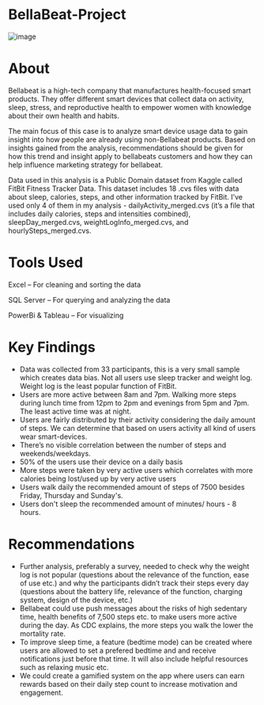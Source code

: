 # BellaBeat-Project
![image](https://github.com/EseogheneOdumu/BellaBeat-Project/assets/102369330/50b45fb0-fc29-460c-a3e1-d2785e931d4d)


# About
Bellabeat is a high-tech company that manufactures health-focused smart products. They offer different smart devices that collect data on activity, sleep, stress, and reproductive health to empower women with knowledge about their own health and habits.

The main focus of this case is to analyze smart device usage data to gain insight into how people are already using non-Bellabeat products. Based on insights gained from the analysis, recommendations should be given for how this trend and insight apply to bellabeats customers and how they can help influence marketing strategy for bellabeat.

Data used in this analysis is a Public Domain dataset from Kaggle called FitBit Fitness Tracker Data. This dataset includes 18 .cvs files with data about sleep, calories, steps, and other information tracked by FitBit. I’ve used only 4 of them in my analysis - dailyActivity_merged.cvs (it’s a file that includes daily calories, steps and intensities combined), sleepDay_merged.cvs, weightLogInfo_merged.cvs, and hourlySteps_merged.cvs.

# Tools Used
Excel – For cleaning and sorting the data

SQL Server – For querying and analyzing the data

PowerBi & Tableau – For visualizing

# Key Findings
* Data was collected from 33 participants, this is a very small sample which creates data bias. Not all users use sleep tracker and weight log. Weight log is the least popular function of FitBit.
* Users are more active between 8am and 7pm. Walking more steps during lunch time from 12pm to 2pm and evenings from 5pm and 7pm. The least active time was at night.
* Users are fairly distributed by their activity considering the daily amount of steps. We can determine that based on users activity all kind of users wear smart-devices.
* There’s no visible correlation between the number of steps and weekends/weekdays. 
* 50% of the users use their device on a daily basis
* More steps were taken by very active users which correlates with more calories being lost/used up by very active users
* Users walk daily the recommended amount of steps of 7500 besides Friday, Thursday and Sunday's.
* Users don't sleep the recommended amount of minutes/ hours - 8 hours.

# Recommendations
* Further analysis, preferably a survey, needed to check why the weight log is not popular (questions about the relevance of the function, ease of use etc.) and why the participants didn’t track their steps every day (questions about the battery life, relevance of the function, charging system, design of the device, etc.)
* Bellabeat could use push messages about the risks of high sedentary time, health benefits of 7,500 steps etc. to make users more active during the day. As CDC explains, the more steps you walk the lower the mortality rate.
* To improve sleep time, a feature (bedtime mode) can be created where users are allowed to set a prefered  bedtime and and receive notifications just before that time. It will also include helpful resources such as relaxing music etc.
* We could create a gamified system on the app where users can earn rewards based on their daily step count to increase motivation and engagement.



